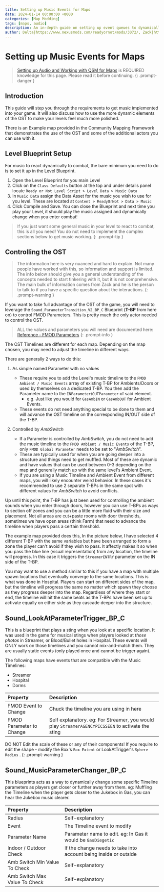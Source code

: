 ```yaml
---
title: Setting up Music Events for Maps
date: 2024-01-14 00:00:00 +0000
categories: [Map Modding]
tags: [maps, audio]
description: An in-depth guide on setting up event queues to dynamically change the music in your map. 
author: Delta|https://www.nexusmods.com/readyornot/mods/3072/, Zack|https://voidinteractive.net/, 
---
```


# Setting up Music Events for Maps

>[Setting up Audio and Working with QSM for Maps](/_posts/2024-01-09-mapping_audio.md) is REQUIRED knowledge for this page. Please read it before continuing.
{: .prompt-danger }

## Introduction

This guide will step you through the requirements to get music implemented into your game. It will also discuss how to use the more dynamic elements of the OST to make your levels feel much more polished. 

There is an Example map provided in the Community Mapping Framework that demonstrates the use of the OST and some of the additional actors you can use with it.

## Level Blueprint Setup
 
For music to react dynamically to combat, the bare minimum you need to do is to set it up in the Level Blueprint. 

1. Open the Level Blueprint for you main Level
2. Click on the `Class Defaults` button at the top and under details panel locate `Ready or Not Level Script > Level Data > Music Data`
3. In `Music Data` assign the Data Asset for the music you wish to use for you level. These are located at `Content > ReadyOrNot > Data > Music`
4. Click Compile and Save. You can close the Blueprint and next time you play your Level, it should play the music assigned and dynamically change when you enter combat!

>If you just want some general music in your level to react to combat, this is all you need! You do not need to implement the complex sections below to get music working.
{: .prompt-tip }

## Controlling the OST

>The information here is very nuanced and hard to explain. Not many people have worked with this, so information and support is limited. The info below should give you a general understanding of the concepts needed to start tinkering with it, but it is not comprehensive. The main bulk of information comes from Zack and he is the person to talk to if you have a specific question about the interactions.
{: .prompt-warning }

If you want to take full advantage of the OST of the game, you will need to leverage the `Sound_ParameterTransition_V2_BP_C` Blueprint (**T-BP** from here on) to control FMOD Parameters. This is pretty much the only actor needed to control the OST.

>ALL the values and parameters you will need are documented here: [Reference - FMOD Parameters](/_posts/2024-01-14-reference_fmod_parameters.md)
{: .prompt-info }

The OST Timelines are different for each map. Depending on the map chosen, you may need to adjust the timeline in different ways. 

There are generally 2 ways to do this:

1. As simple named Parameter with no values
    * These require you to add the Level's music timeline to the `FMOD Ambient / Music Events` array of existing T-BP for Ambients/Doors or used by themselves on a dedicated T-BP. You then add the Parameter name to the `INParameter`/`OUTParameter` of said element.
        * e.g. Just like you would for `GasAmbIN` or `GasAmbOUT` for Ambient Events.
    * These events do not need anything special to be done to them and will advance the OST timeline on the corresponding IN/OUT side of the T-BP.
    
2. Controlled by _AmbSwitch_
    * If a Parameter is controlled by _AmbSwitch_, you do not need to add the music timeline to the `FMOD Ambient / Music Events` of the T-BP, only `FMOD Global Parameter` needs to be set to "_AmbSwitch_".
    * These are typically used for when you are going deeper into a structure and things need to get muffled. Most of these are dynamic and have values that can be used between 0-3 depending on the map and generally match up with the same level's Ambient Event.
    * If you are using a Music Timeline and Ambient Event from different maps, you will likely encounter weird behavior. In these cases it's recommended to use 2 separate T-BPs in the same spot with different values for _AmbSwitch_ to avoid conflicts.

Up until this point, the T-BP has just been used for controlling the ambient sounds when you enter through doors, however you can use T-BPs as ways to section off zones and you can be a little more fluid with their size and placement. Not all areas are cut+paste rooms with door thresholds, sometimes we have open areas (think Farm) that need to advance the timeline when players pass a certain threshold.

The example map provided does this, In the picture below, I have selected 4 different T-BP with the same variables but have been arranged to form a zone the player can't avoid if they wish to pass. It affectly makes it so when you pass the blue line (visual representation) from any location, the timeline will progress. In this case it triggers the `StreamerENTRY` parameter on the IN side of the T-BP. 

You may want to use a method similar to this if you have a map with multiple spawn locations that eventually converge to the same locations. This is what was done in Hospital. Players can start on different sides of the map, but the timeline will progress the same no matter which spawn they choose as they progress deeper into the map. Regardless of where they start or end, the timeline will hit the same beats as the T-BPs have been set up to activate equally on either side as they cascade deeper into the structure. 

## Sound_LookAtParameterTrigger_BP_C

This is a blueprint that plays a sting when you look at a specific location. It was used in the game for musical stings when players looked at _those photos_ in Streamer, or Blood/Bullet holes in Hospital. These events will ONLY work on those timelines and you cannot mix-and-match them. They are usually static events (only played once and cannot be trigger again).

The following maps have events that are compatible with the Music Timelines:
* Streamer
* Hospital
* Dorms

| Property | Description |
|:---|:---|
| FMOD Event to Change | Chuck the timeline you are using in here  |
| FMOD Parameter to Change | Self explanatory. eg: For Streamer, you would play `StreamerAGENCYPICSSEEN` to activate the sting |

DO NOT Edit the scale of these or any of their components! If you require to edit the shape - modify the Box's `Box Extent` or LookAtTrigger's `Sphere Radius` .
{: .prompt-warning }

## Sound_MusicParameterChanger_BP_C

This blueprints acts as a way to dynamically change some specific Timeline parameters as players get closer or further away from them. eg: Muffling the Timeline when the player gets closer to the Jukebox in Gas, you can hear the Jukebox music clearer.

| Property | Description |
|:---|:---|
| Radius | Self-explanatory  |
| Event | The Timeline event to modify |
| Parameter Name | Parameter name to edit. eg: In Gas it would be `GasDiegetic` |
| Indoor / Outdoor Check | If the change needs to take into account being inside or outside |
| Amb Switch Min Value To Check | Self-explanatory |
| Amb Switch Max Value To Check | Self-explanatory |
